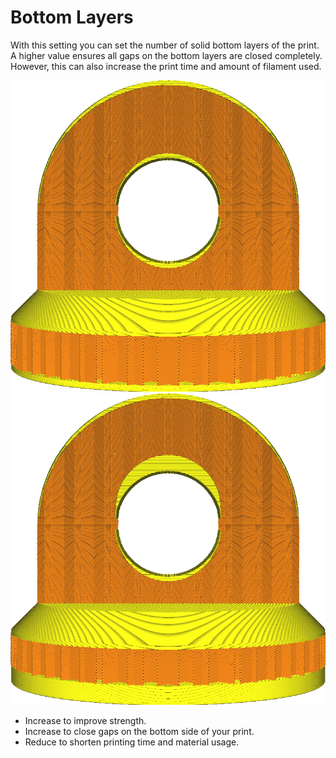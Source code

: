 Bottom Layers
====
With this setting you can set the number of solid bottom layers of the print. A higher value ensures all gaps on the bottom layers are closed completely. However, this can also increase the print time and amount of filament used.

![12 bottom layers](../images/top_bottom_thickness_0.8.png)
![50 bottom layers](../images/bottom_thickness.png)

* Increase to improve strength.
* Increase to close gaps on the bottom side of your print.
* Reduce to shorten printing time and material usage.